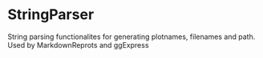 # StringParser
String parsing functionalites for generating plotnames, filenames and path. Used by MarkdownReprots and ggExpress 
